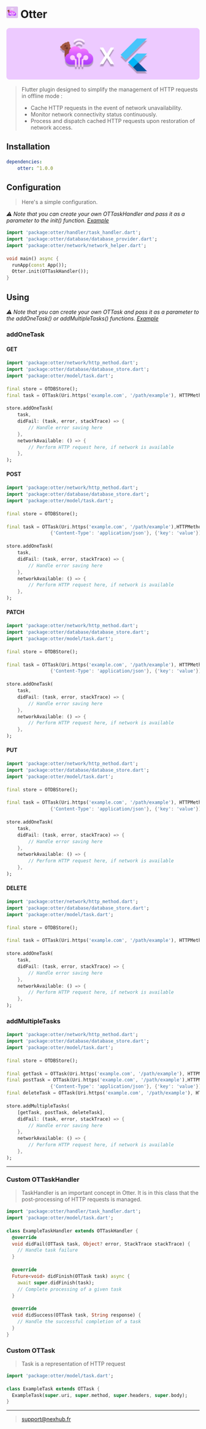 # <img src="./resources/icon.jpg" width="30"> Otter

<img src="./resources/banner.jpg">

> Flutter plugin designed to simplify the management of HTTP requests in offline mode :
> - Cache HTTP requests in the event of network unavailability.
> - Monitor network connectivity status continuously.
> - Process and dispatch cached HTTP requests upon restoration of network access.

## Installation

```yml
dependencies:
    otter: ^1.0.0
```

## Configuration

> Here's a simple configuration. 

*⚠️ Note that you can create your own OTTaskHandler and pass it as a parameter to the init() function. [Example](#custom-OTTaskHandler)*

```dart
import 'package:otter/handler/task_handler.dart';
import 'package:otter/database/database_provider.dart';
import 'package:otter/network/network_helper.dart';

void main() async {
  runApp(const App());
  Otter.init(OTTaskHandler());
}
```

## Using

*⚠️ Note that you can create your own OTTask and pass it as a parameter to the addOneTask() or addMultipleTasks() functions. [Example](#custom-OTTask)*

### addOneTask

#### GET

```dart
import 'package:otter/network/http_method.dart';
import 'package:otter/database/database_store.dart';
import 'package:otter/model/task.dart';

final store = OTDBStore();
final task = OTTask(Uri.https('example.com', '/path/example'), HTTPMethod.get, {}, {});

store.addOneTask(
    task,
    didFail: (task, error, stackTrace) => {
        // Handle error saving here
    },
    networkAvailable: () => {
        // Perform HTTP request here, if network is available
    },
);
```

#### POST

```dart
import 'package:otter/network/http_method.dart';
import 'package:otter/database/database_store.dart';
import 'package:otter/model/task.dart';

final store = OTDBStore();

final task = OTTask(Uri.https('example.com', '/path/example'),HTTPMethod.post, 
                {'Content-Type': 'application/json'}, {'key': 'value'});

store.addOneTask(
    task,
    didFail: (task, error, stackTrace) => {
        // Handle error saving here
    },
    networkAvailable: () => {
        // Perform HTTP request here, if network is available
    },
);
```

#### PATCH

```dart
import 'package:otter/network/http_method.dart';
import 'package:otter/database/database_store.dart';
import 'package:otter/model/task.dart';

final store = OTDBStore();

final task = OTTask(Uri.https('example.com', '/path/example'), HTTPMethod.patch, 
                {'Content-Type': 'application/json'}, {'key': 'value'});

store.addOneTask(
    task,
    didFail: (task, error, stackTrace) => {
        // Handle error saving here
    },
    networkAvailable: () => {
        // Perform HTTP request here, if network is available
    },
);
```

#### PUT

```dart
import 'package:otter/network/http_method.dart';
import 'package:otter/database/database_store.dart';
import 'package:otter/model/task.dart';

final store = OTDBStore();

final task = OTTask(Uri.https('example.com', '/path/example'), HTTPMethod.put, 
                {'Content-Type': 'application/json'}, {'key': 'value'});

store.addOneTask(
    task,
    didFail: (task, error, stackTrace) => {
        // Handle error saving here
    },
    networkAvailable: () => {
        // Perform HTTP request here, if network is available
    },
);
```

#### DELETE

```dart
import 'package:otter/network/http_method.dart';
import 'package:otter/database/database_store.dart';
import 'package:otter/model/task.dart';

final store = OTDBStore();

final task = OTTask(Uri.https('example.com', '/path/example'), HTTPMethod.delete, {}, {});

store.addOneTask(
    task,
    didFail: (task, error, stackTrace) => {
        // Handle error saving here
    },
    networkAvailable: () => {
        // Perform HTTP request here, if network is available
    },
);
```

### addMultipleTasks

```dart
import 'package:otter/network/http_method.dart';
import 'package:otter/database/database_store.dart';
import 'package:otter/model/task.dart';

final store = OTDBStore();

final getTask = OTTask(Uri.https('example.com', '/path/example'), HTTPMethod.get, {}, {});
final postTask = OTTask(Uri.https('example.com', '/path/example'),HTTPMethod.post, 
                {'Content-Type': 'application/json'}, {'key': 'value'});
final deleteTask = OTTask(Uri.https('example.com', '/path/example'), HTTPMethod.delete, {}, {});

store.addMultipleTasks(
    [getTask, postTask, deleteTask],
    didFail: (task, error, stackTrace) => {
        // Handle error saving here
    },
    networkAvailable: () => {
        // Perform HTTP request here, if network is available
    },
);
```

---

### Custom OTTaskHandler

> TaskHandler is an important concept in Otter. 
> It is in this class that the post-processing of HTTP requests is managed.

```dart
import 'package:otter/handler/task_handler.dart';
import 'package:otter/model/task.dart';

class ExampleTaskHandler extends OTTaskHandler {
  @override
  void didFail(OTTask task, Object? error, StackTrace stackTrace) {
    // Handle task failure
  }

  @override
  Future<void> didFinish(OTTask task) async {
    await super.didFinish(task);
    // Complete processing of a given task
  }

  @override
  void didSuccess(OTTask task, String response) {
    // Handle the successful completion of a task
  }
}
```

### Custom OTTask

> Task is a representation of HTTP request

```dart
import 'package:otter/model/task.dart';

class ExampleTask extends OTTask {
  ExampleTask(super.uri, super.method, super.headers, super.body);
}
```

---

> support@nexhub.fr